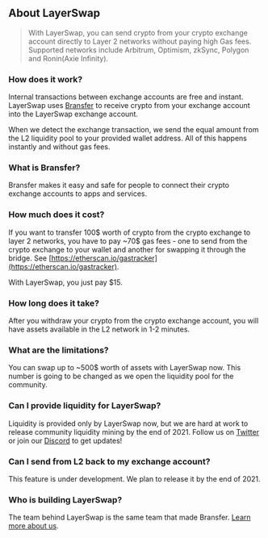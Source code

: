 ## About LayerSwap

> With LayerSwap, you can send crypto from your crypto exchange account directly to Layer 2 networks without paying high Gas fees. 
> Supported networks include Arbitrum, Optimism, zkSync, Polygon and Ronin(Axie Infinity).

### How does it work?
Internal transactions between exchange accounts are free and instant. LayerSwap uses [Bransfer](https://bransfer.io) to receive crypto from your exchange account into the LayerSwap exchange account. 

When we detect the exchange transaction, we send the equal amount from the L2 liquidity pool to your provided wallet address. All of this happens instantly and without gas fees.

### What is Bransfer?
Bransfer makes it easy and safe for people to connect their crypto exchange accounts to apps and services.

### How much does it cost?
If you want to transfer 100$ worth of crypto from the crypto exchange to layer 2 networks, you have to pay ~70$ gas fees - one to send from the crypto exchange to your wallet and another for swapping it through the bridge. See [https://etherscan.io/gastracker](https://etherscan.io/gastracker).

With LayerSwap, you just pay $15.

### How long does it take?
After you withdraw your crypto from the crypto exchange account, you will have assets available in the L2 network in 1-2 minutes.

### What are the limitations?
You can swap up to ~500$ worth of assets with LayerSwap now. This number is going to be changed as we open the liquidity pool for the community.

### Can I provide liquidity for LayerSwap?
Liquidity is provided only by LayerSwap now, but we are hard at work to release community liquidity mining by the end of 2021. Follow us on [Twitter](https://twitter.com/layerswap) or join our [Discord](https://discord.com/invite/KhwYN35sHy) to get updates!

### Can I send from L2 back to my exchange account?
This feature is under development. We plan to release it by the end of 2021. 

### Who is building LayerSwap?
The team behind LayerSwap is the same team that made Bransfer. [Learn more about us](https://www.bransfer.io/about).

